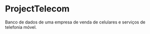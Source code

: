 # ProjectTelecom
Banco de dados de uma empresa de venda de celulares e serviços de telefonia móvel.
